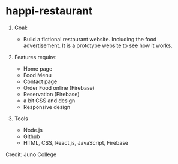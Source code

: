 # happi-restaurant

1. Goal:
    - Build a fictional restaurant website. Including the food advertisement. It is a prototype website to see how it works.

2. Features require:
    - Home page
    - Food Menu
    - Contact page
    - Order Food online (Firebase)
    - Reservation (Firebase)
    - a bit CSS and design
    - Responsive design
  
3. Tools
    - Node.js
    - Github
    - HTML, CSS, React.js, JavaScript, Firebase
    
Credit: Juno College
